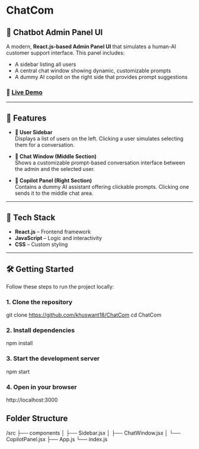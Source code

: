 # ChatCom
## 🧠 Chatbot Admin Panel UI

A modern, **React.js-based Admin Panel UI** that simulates a human-AI customer support interface. This panel includes:

- A sidebar listing all users
- A central chat window showing dynamic, customizable prompts
- A dummy AI copilot on the right side that provides prompt suggestions

### 🔗 [Live Demo](https://chat-com-chi.vercel.app/)  

---

## 🚀 Features

- **👤 User Sidebar**  
  Displays a list of users on the left. Clicking a user simulates selecting them for a conversation.

- **💬 Chat Window (Middle Section)**  
  Shows a customizable prompt-based conversation interface between the admin and the selected user.

- **🤖 Copilot Panel (Right Section)**  
  Contains a dummy AI assistant offering clickable prompts. Clicking one sends it to the middle chat area.

---

## 🧱 Tech Stack

- **React.js** – Frontend framework
- **JavaScript** – Logic and interactivity
- **CSS** – Custom styling

---

## 🛠️ Getting Started

Follow these steps to run the project locally:

### 1. Clone the repository

git clone https://github.com/khuswant18/ChatCom
cd ChatCom

### 2. Install dependencies
npm install

### 3. Start the development server
npm start

### 4. Open in your browser
http://localhost:3000

## Folder Structure
/src
  ├── components
  │   ├── Sidebar.jsx
  │   ├── ChatWindow.jsx
  │   └── CopilotPanel.jsx
  ├── App.js
  └── index.js



